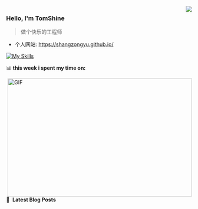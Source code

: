 <img align="right" src="https://github-readme-stats.vercel.app/api?username=shangzongyu&show_icons=true&icon_color=805AD5&text_color=718096&bg_color=ffffff&hide_title=true" />

### Hello, I'm  TomShine

> 做个快乐的工程师

- 个人网站: https://shangzongyu.github.io/

[![My Skills](https://skillicons.dev/icons?i=c,cpp,css,emacs,flask,git,go,idea,linux,lua,md,mysql,nginx,py,redis,vim,vscode)](https://skillicons.dev)

📊 **this week i spent my time on:**
<!--START_SECTION:waka-->
<!--END_SECTION:waka-->

<img align="right" alt="GIF" src="https://github.com/abhisheknaiidu/abhisheknaiidu/blob/master/code.gif?raw=true" width="500" height="320" />

📕 &nbsp;**Latest Blog Posts**
<!-- BLOG-POST-LIST:START -->
<!-- BLOG-POST-LIST:END -->
